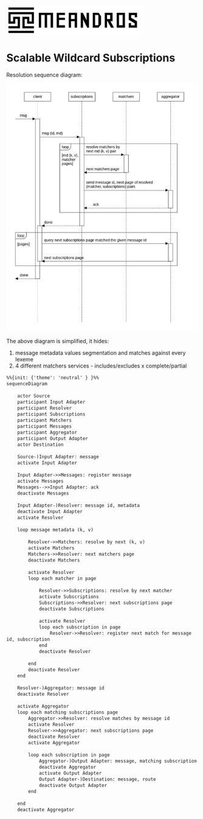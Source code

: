 <img alt="title" height="80" src="title.png"/>

# Scalable Wildcard Subscriptions

Resolution sequence diagram:

![dia-seq-subscription-resolution](dia-seq-subscription-resolution.png)

The above diagram is simplified, it hides:
1. message metadata values segmentation and matches against every lexeme
2. 4 different matchers services - includes/excludes x complete/partial

```mermaid
%%{init: {'theme': 'neutral' } }%%
sequenceDiagram

    actor Source
    participant Input Adapter
    participant Resolver
    participant Subscriptions
    participant Matchers
    participant Messages
    participant Aggregator
    participant Output Adapter
    actor Destination

    Source-)Input Adapter: message
    activate Input Adapter
    
    Input Adapter->>Messages: register message
    activate Messages
    Messages-->>Input Adapter: ack
    deactivate Messages
    
    Input Adapter-)Resolver: message id, metadata
    deactivate Input Adapter
    activate Resolver
    
    loop message metadata (k, v)
    
        Resolver->>Matchers: resolve by next (k, v)
        activate Matchers
        Matchers->>Resolver: next matchers page
        deactivate Matchers
        
        activate Resolver
        loop each matcher in page
            
            Resolver->>Subscriptions: resolve by next matcher
            activate Subscriptions
            Subscriptions->>Resolver: next subscriptions page
            deactivate Subscriptions
            
            activate Resolver
            loop each subscription in page
                Resolver->>Resolver: register next match for message id, subscription
            end
            deactivate Resolver
            
        end
        deactivate Resolver
    end
    
    Resolver-)Aggregator: message id
    deactivate Resolver

    activate Aggregator
    loop each matching subscriptions page
        Aggregator->>Resolver: resolve matches by message id
        activate Resolver
        Resolver->>Aggregator: next subscriptions page
        deactivate Resolver
        activate Aggregator
        
        loop each subscription in page
            Aggregator-)Output Adapter: message, matching subscription
            deactivate Aggregator
            activate Output Adapter
            Output Adapter-)Destination: message, route
            deactivate Output Adapter
        end
        
    end
    deactivate Aggregator
```